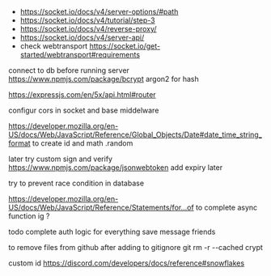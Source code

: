- https://socket.io/docs/v4/server-options/#path
- https://socket.io/docs/v4/tutorial/step-3
- https://socket.io/docs/v4/reverse-proxy/
- https://socket.io/docs/v4/server-api/
- check webtransport https://socket.io/get-started/webtransport#requirements


connect to db before running server
https://www.npmjs.com/package/bcrypt
argon2 for hash 

https://expressjs.com/en/5x/api.html#router

configur cors in socket and base middelware

https://developer.mozilla.org/en-US/docs/Web/JavaScript/Reference/Global_Objects/Date#date_time_string_format to create id and math .random


later try custom sign and verify
https://www.npmjs.com/package/jsonwebtoken
add expiry later

try to prevent race condition in database

https://developer.mozilla.org/en-US/docs/Web/JavaScript/Reference/Statements/for...of
to complete async function ig ?

todo
complete auth logic for everything
save message
friends

to remove files from github after adding to gitignore
git rm -r --cached crypt

custom id https://discord.com/developers/docs/reference#snowflakes
